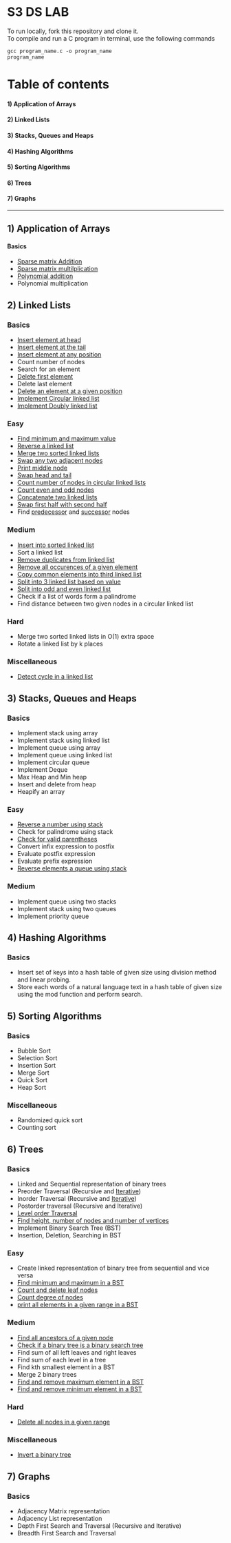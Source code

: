 # S3 DS LAB

To run locally, fork this repository and clone it.  
To compile and run a C program in terminal, use the following commands
```
gcc program_name.c -o program_name
program_name
```

# Table of contents

#### 1) Application of Arrays
#### 2) Linked Lists
#### 3) Stacks, Queues and Heaps
#### 4) Hashing Algorithms
#### 5) Sorting Algorithms
#### 6) Trees
#### 7) Graphs  

<hr/>

## 1) Application of Arrays

#### Basics
* [Sparse matrix Addition](/!Lab%20Cycle%20Programs/CYCLE_2/VishruthS_Q10_SparseSum.c)
* [Sparse matrix multilplication](/!Lab%20Cycle%20Programs/CYCLE_2/VishruthS_Q11_SparseProduct.c)
* [Polynomial addition](/!Lab%20Cycle%20Programs/CYCLE_2/VishruthS_Q20_PolynomialAddArray.c)
* Polynomial multiplication

## 2) Linked Lists

### Basics
* [Insert element at head](/!Lab%20Cycle%20Programs/CYCLE_3/VishruthS_Q21_LinkedList.c)
* [Insert element at the tail](/!Lab%20Cycle%20Programs/CYCLE_3/VishruthS_Q21_LinkedList.c)
* [Insert element at any position](/!Lab%20Cycle%20Programs/CYCLE_3/VishruthS_Q21_LinkedList.c)
* Count number of nodes
* Search for an element
* [Delete first element](https://github.com/Vishruth-S/S3_DS_LAB/blob/master/Assignment%20Programs/49_DeleteHead_linkedList.c)
* Delete last element
* [Delete an element at a given position](/!Lab%20Cycle%20Programs/CYCLE_3/VishruthS_Q21_LinkedList.c)
* [Implement Circular linked list](/!Lab%20Cycle%20Programs/CYCLE_3/VIshruthS_Q24_CircularLinkedList.c)
* [Implement Doubly linked list](/!Lab%20Cycle%20Programs/CYCLE_3/VishruthS_Q23_DoublyLinkedList.c)

### Easy
* [Find minimum and maximum value](https://github.com/Vishruth-S/S3_DS_LAB/blob/master/Assignment%20Programs/65_findMinMax_linkedList.c)
* [Reverse a linked list](/!Lab%20Cycle%20Programs/CYCLE_3/VishruthS_Q22_ReverseLinkedList.c)
* [Merge two sorted linked lists](https://github.com/Vishruth-S/S3_DS_LAB/blob/master/Assignment%20Programs/47_merge2SortedList-inPlace_linkedList.c)
* [Swap any two adjacent nodes](https://github.com/Vishruth-S/S3_DS_LAB/blob/master/Assignment%20Programs/44_swapNodes_linkedList.c)
* [Print middle node](https://github.com/Vishruth-S/S3_DS_LAB/blob/master/Assignment%20Programs/29_PrintMiddleNode_linkedList.c)
* [Swap head and tail](https://github.com/Vishruth-S/S3_DS_LAB/blob/master/Assignment%20Programs/04_SwapHeadTail_linkedList.c)
* [Count number of nodes in circular linked lists](https://github.com/Vishruth-S/S3_DS_LAB/blob/master/Assignment%20Programs/20-57_countNodes_CircularDLL.c)
* [Count even and odd nodes](https://github.com/Vishruth-S/S3_DS_LAB/blob/master/Assignment%20Programs/21_countEvenOdd_linkedList.c)
* [Concatenate two linked lists](https://github.com/Vishruth-S/S3_DS_LAB/blob/master/Assignment%20Programs/25_Concatenate_linkedList.c)
* [Swap first half with second half](https://github.com/Vishruth-S/S3_DS_LAB/blob/master/Assignment%20Programs/46_SwapFirstAndSecondHalf_linkedList.c)
* Find [predecessor](https://github.com/Vishruth-S/S3_DS_LAB/blob/master/Assignment%20Programs/61_linkedList_predeccesor.c) and [successor](https://github.com/Vishruth-S/S3_DS_LAB/blob/master/Assignment%20Programs/30_FindSuccessor_linkedList.c) nodes

### Medium
* [Insert into sorted linked list](https://github.com/Vishruth-S/S3_DS_LAB/blob/master/Assignment%20Programs/17_insertIntoSorted_linkedList.c)
* Sort a linked list
* [Remove duplicates from linked list](https://github.com/Vishruth-S/S3_DS_LAB/blob/master/Assignment%20Programs/09_RemoveDuplicates_linkedList.c)
* [Remove all occurences of a given element](https://github.com/Vishruth-S/S3_DS_LAB/blob/master/Assignment%20Programs/06-51_RemoveOccurences_linkedList.c)
* [Copy common elements into third linked list](https://github.com/Vishruth-S/S3_DS_LAB/blob/master/Assignment%20Programs/32_CopyCommonElements_linkedList.c)
* [Split into 3 linked list based on value](https://github.com/Vishruth-S/S3_DS_LAB/blob/master/Assignment%20Programs/22_splitIntoThree_linkedList.c)
* [Split into odd and even linked list](https://github.com/Vishruth-S/S3_DS_LAB/blob/master/Assignment%20Programs/36_splitOddEven_linkedList.c)
* Check if a list of words form a palindrome
* Find distance between two given nodes in a circular linked list

### Hard
* Merge two sorted linked lists in O(1) extra space
* Rotate a linked list by k places

### Miscellaneous
* [Detect cycle in a linked list](https://github.com/Vishruth-S/S3_DS_LAB/blob/master/Extras/linkedList_CycleDetection.c)

## 3) Stacks, Queues and Heaps

### Basics
* Implement stack using array
* Implement stack using linked list
* Implement queue using array
* Implement queue using linked list
* Implement circular queue 
* Implement Deque
* Max Heap and Min heap
* Insert and delete from heap
* Heapify an array

### Easy
* [Reverse a number using stack](https://github.com/Vishruth-S/S3_DS_LAB/blob/master/Assignment%20Programs/03_ReverseNumber.c)
* Check for palindrome using stack
* [Check for valid parentheses](https://github.com/Vishruth-S/S3_DS_LAB/blob/master/Assignment%20Programs/41_ValidBrackets.c)
* Convert infix expression to postfix
* Evaluate postfix expression
* Evaluate prefix expression
* [Reverse elements a queue using stack](https://github.com/Vishruth-S/S3_DS_LAB/blob/master/Assignment%20Programs/43_ReverseElementsQueue_Stack.c)

### Medium
* Implement queue using two stacks
* Implement stack using two queues
* Implement priority queue


## 4) Hashing Algorithms

### Basics
* Insert set of keys into a hash table of given size using division method and linear probing.
* Store each words of a natural language text in a hash table of given size using the mod function and perform search. 

## 5) Sorting Algorithms

### Basics
* Bubble Sort
* Selection Sort
* Insertion Sort
* Merge Sort
* Quick Sort
* Heap Sort

### Miscellaneous
* Randomized quick sort
* Counting sort

## 6) Trees

### Basics
* Linked and Sequential representation of binary trees
* Preorder Traversal (Recursive and [Iterative](https://github.com/Vishruth-S/S3_DS_LAB/blob/master/Assignment%20Programs/02-23_PreorderTraversalIterative_binaryTree.c))
* Inorder Traversal (Recursive and [Iterative](https://github.com/Vishruth-S/S3_DS_LAB/blob/master/Assignment%20Programs/31_inorder-Iterative_binaryTree.c))
* Postorder traversal (Recursive and Iterative)
* [Level order Traversal](https://github.com/Vishruth-S/S3_DS_LAB/blob/master/Extras/binaryTree_LevelOrderTraversal.c)
* [Find height, number of nodes and number of vertices](https://github.com/Vishruth-S/S3_DS_LAB/blob/master/Assignment%20Programs/08-52_findHeight_binaryTree.c)
* Implement Binary Search Tree (BST)
* Insertion, Deletion, Searching in BST

### Easy
* Create linked representation of binary tree from sequential and vice versa
* [Find minimum and maximum in a BST](https://github.com/Vishruth-S/S3_DS_LAB/blob/master/Assignment%20Programs/13_FindMinMax_binarySearchTree.c)
* [Count and delete leaf nodes](https://github.com/Vishruth-S/S3_DS_LAB/blob/master/Assignment%20Programs/34_DeleteLeafNodes_binarySearchTree.c)
* [Count degree of nodes](https://github.com/Vishruth-S/S3_DS_LAB/blob/master/Assignment%20Programs/14_countDegreeOfNodes_binaryTree.c)
* [print all elements in a given range in a BST](https://github.com/Vishruth-S/S3_DS_LAB/blob/master/Assignment%20Programs/01_printElementsInRange_binarySearchTree.c)

### Medium
* [Find all ancestors of a given node](https://github.com/Vishruth-S/S3_DS_LAB/blob/master/Assignment%20Programs/24-55_printAncestors_binaryTree.c)
* [Check if a binary tree is a binary search tree](https://github.com/Vishruth-S/S3_DS_LAB/blob/master/Assignment%20Programs/15_checkIf_BinarySearchTree.c)
* Find sum of all left leaves and right leaves
* Find sum of each level in a tree
* Find kth smallest element in a BST
* Merge 2 binary trees
* [Find and remove maximum element in a BST](https://github.com/Vishruth-S/S3_DS_LAB/blob/master/Assignment%20Programs/26_RemoveMax_binarySearchTree.c)
* [Find and remove minimum element in a BST](https://github.com/Vishruth-S/S3_DS_LAB/blob/master/Assignment%20Programs/38_removeMinimum_binarySearchTree.c)

### Hard
* [Delete all nodes in a given range](https://github.com/Vishruth-S/S3_DS_LAB/blob/master/Extras/deleteInRange_binarySearchTree.c)


### Miscellaneous
* [Invert a binary tree](https://github.com/Vishruth-S/S3_DS_LAB/blob/master/Extras/invertBinaryTree.c)

## 7) Graphs

### Basics
* Adjacency Matrix representation
* Adjacency List representation
* Depth First Search and Traversal (Recursive and Iterative)
* Breadth First Search and Traversal

